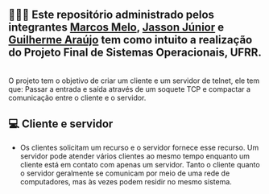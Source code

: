 ## 👩🏻‍💻 Este repositório administrado pelos integrantes [Marcos Melo](https://github.com/MarcosMelo7), [Jasson Júnior](https://github.com/JassonJr1) e [Guilherme Araújo](https://github.com/Guibrr) tem como intuito a realização do Projeto Final de Sistemas Operacionais, UFRR.


<br>
O projeto tem o objetivo de criar um cliente e um servidor de telnet, ele tem que: Passar a entrada e saída através de um soquete TCP e compactar a comunicação entre o cliente e o servidor.

##  💻 Cliente e servidor

* Os clientes solicitam um recurso e o servidor fornece esse recurso. Um servidor pode atender vários clientes ao mesmo tempo enquanto um cliente está em contato com apenas um servidor. Tanto o cliente quanto o servidor geralmente se comunicam por meio de uma rede de computadores, mas às vezes podem residir no mesmo sistema.


